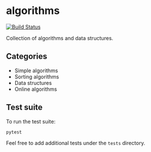 # algorithms

[![Build Status](https://travis-ci.com/huangsam/algorithms.svg?branch=master)](https://travis-ci.com/huangsam/algorithms)

Collection of algorithms and data structures.

## Categories

- Simple algorithms
- Sorting algorithms
- Data structures
- Online algorithms

## Test suite

To run the test suite:

    pytest

Feel free to add additional tests under the `tests` directory.
